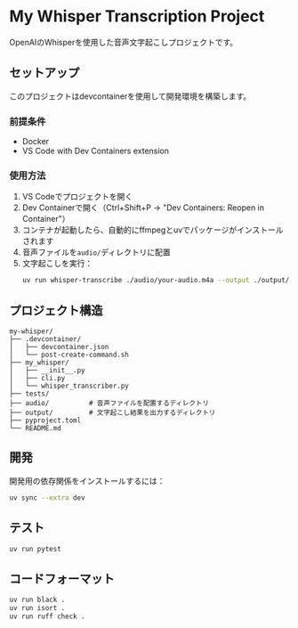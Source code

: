 # My Whisper Transcription Project

OpenAIのWhisperを使用した音声文字起こしプロジェクトです。

## セットアップ

このプロジェクトはdevcontainerを使用して開発環境を構築します。

### 前提条件

- Docker
- VS Code with Dev Containers extension

### 使用方法

1. VS Codeでプロジェクトを開く
2. Dev Containerで開く（Ctrl+Shift+P → "Dev Containers: Reopen in Container"）
3. コンテナが起動したら、自動的にffmpegとuvでパッケージがインストールされます
4. 音声ファイルを`audio/`ディレクトリに配置
5. 文字起こしを実行：
   ```bash
   uv run whisper-transcribe ./audio/your-audio.m4a --output ./output/your-transcription.txt
   ```

## プロジェクト構造

```
my-whisper/
├── .devcontainer/
│   ├── devcontainer.json
│   └── post-create-command.sh
├── my_whisper/
│   ├── __init__.py
│   ├── cli.py
│   └── whisper_transcriber.py
├── tests/
├── audio/          # 音声ファイルを配置するディレクトリ
├── output/         # 文字起こし結果を出力するディレクトリ
├── pyproject.toml
└── README.md
```

## 開発

開発用の依存関係をインストールするには：

```bash
uv sync --extra dev
```

## テスト

```bash
uv run pytest
```

## コードフォーマット

```bash
uv run black .
uv run isort .
uv run ruff check .
```
